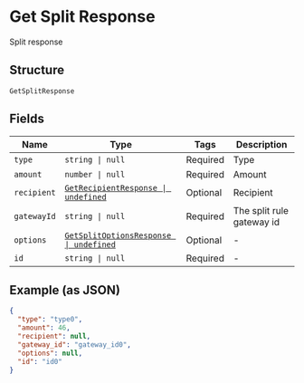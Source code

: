 
# Get Split Response

Split response

## Structure

`GetSplitResponse`

## Fields

| Name | Type | Tags | Description |
|  --- | --- | --- | --- |
| `type` | `string \| null` | Required | Type |
| `amount` | `number \| null` | Required | Amount |
| `recipient` | [`GetRecipientResponse \| undefined`](../../doc/models/get-recipient-response.md) | Optional | Recipient |
| `gatewayId` | `string \| null` | Required | The split rule gateway id |
| `options` | [`GetSplitOptionsResponse \| undefined`](../../doc/models/get-split-options-response.md) | Optional | - |
| `id` | `string \| null` | Required | - |

## Example (as JSON)

```json
{
  "type": "type0",
  "amount": 46,
  "recipient": null,
  "gateway_id": "gateway_id0",
  "options": null,
  "id": "id0"
}
```


